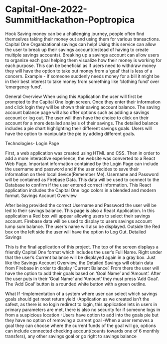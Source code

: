 # Capital-One-2022-SummitHackathon-Poptropica

Hook
Saving money can be a challenging journey, people often find themselves taking their money out and using them for various transactions. Capital One Organizational savings can help! Using this service can allow the user to break up their savings account(instead of having to create multiple savings accounts). Breaking up a savings account can allow users to organize each goal helping them visualize how their money is working for each purpose. This can be beneficial as if users need to withdraw money they will have the option to take out money from a ‘goal’ that is less of a concern. Example - If someone suddenly needs money for a bill it might be in their best interest to take money from something like ‘clothing fund’ over ‘emergency fund’.

General Overview
When using this Application the user will first be prompted to the Capital One login screen. Once they enter their information and click login they will be shown their saving account balance. The saving account balance page will also offer options such as adding a savings account or log out. The user will then have the choice to click on their account for a more detailed analysis of their savings. The detailed balance includes a pie chart highlighting their different savings goals. Users will have the option to manipulate the pie by adding different goals.

Technologies- 
Login Page

First, a web application was created using HTML and CSS. Then in order to add a more interactive experience, the website was converted to a React Web Page. Important information contained by the Login Page can include the username and password and if the user decides to save their information on their local device(Remember Me). Username and Password will be contained as Firebase Data.  This data will be used to connect to the Database to confirm if the user entered correct information. This React application includes the Capital One logo colors in a blended and modern format.
Savings Account Overview

After being provided the correct Username and Password the user will be led to their savings balance. This page is also a React Application. In this application a Red box will appear allowing users to select their savings account. Firebase data will be used to display to users savings account lump sum balance. The user's name will also be displayed. Outside the Red box on the left side the user will have the option to Log Out. 
Detailed Savings

This is the final application of this project. The top of the screen displays a friendly Capital One format which includes the user’s Full Name. Right under that the user’s Current balance will be displayed again in a gray box. Just like the Savings Account Overview, the Detailed Savings will  obtain data from Firebase in order to display ‘Current Balance’. From there the user will have the option to add their goals based on ‘Goal Name’ and ‘Amount’. After the user puts in their ‘Goal Name’ and ‘Amount’ they must press ‘Add Goal’. The ‘Add Goal’ button is a rounded white button with a green outline. 

What If
-Implementation of a system where user can select which savings goals should get most return yield
-Application as we created isn’t the safest, as there is no login redirect to login, this application lets in users in primary parameters are met, there is also no security for if someone logs in from a suspicious location 
-Users have option to add into the goals pie but they have no option of removing a current goal
-When a user removes a goal they can choose where the current funds of the goal will go, options can include connected checking account(counts towards one of 6 monthly transfers), any other savings goal or go right to savings balance 

